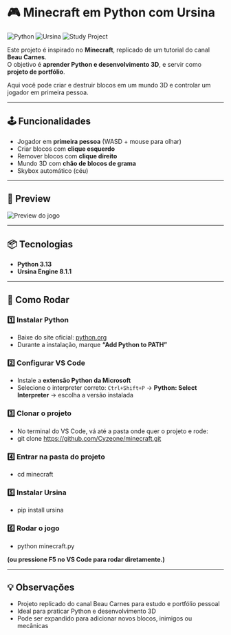 # 🎮 Minecraft em Python com Ursina

![Python](https://img.shields.io/badge/Python-3.13-blue)
![Ursina](https://img.shields.io/badge/Ursina-8.1.1-green)
![Study Project](https://img.shields.io/badge/Portfolio-Study-orange)

Este projeto é inspirado no **Minecraft**, replicado de um tutorial do canal **Beau Carnes**.  
O objetivo é **aprender Python e desenvolvimento 3D**, e servir como **projeto de portfólio**.

Aqui você pode criar e destruir blocos em um mundo 3D e controlar um jogador em primeira pessoa.

---

## 🕹 Funcionalidades

- Jogador em **primeira pessoa** (WASD + mouse para olhar)
- Criar blocos com **clique esquerdo**
- Remover blocos com **clique direito**
- Mundo 3D com **chão de blocos de grama**
- Skybox automático (céu)

---

## 🎨 Preview

![Preview do jogo](https://media.giphy.com/media/3o7aD2saalBwwftBIY/giphy.gif)  

---

## 📦 Tecnologias

- **Python 3.13**  
- **Ursina Engine 8.1.1**  

---

## 🚀 Como Rodar

### 1️⃣ Instalar Python
- Baixe do site oficial: [python.org](https://www.python.org/downloads/)  
- Durante a instalação, marque **“Add Python to PATH”**

### 2️⃣ Configurar VS Code
- Instale a **extensão Python da Microsoft**  
- Selecione o interpreter correto: `Ctrl+Shift+P` → **Python: Select Interpreter** → escolha a versão instalada

### 3️⃣ Clonar o projeto
- No terminal do VS Code, vá até a pasta onde quer o projeto e rode:
- git clone https://github.com/Cyzeone/minecraft.git

### 4️⃣ Entrar na pasta do projeto
- cd minecraft

### 5️⃣ Instalar Ursina
- pip install ursina

### 6️⃣ Rodar o jogo
- python minecraft.py

**(ou pressione F5 no VS Code para rodar diretamente.)**

---

## 💡 Observações

- Projeto replicado do canal Beau Carnes para estudo e portfólio pessoal
- Ideal para praticar Python e desenvolvimento 3D
- Pode ser expandido para adicionar novos blocos, inimigos ou mecânicas
